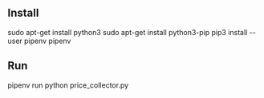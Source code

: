## Install
sudo apt-get install python3
sudo apt-get install python3-pip
pip3 install --user pipenv
pipenv

## Run
pipenv run python price_collector.py